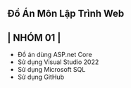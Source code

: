 Đồ Án Môn Lập Trình Web
---------------------------------
|            NHÓM 01            |
---------------------------------

- Đồ án dùng ASP.net Core
- Sử dụng Visual Studio 2022
- Sử dụng Microsoft SQL
- Sử dụng GitHub

